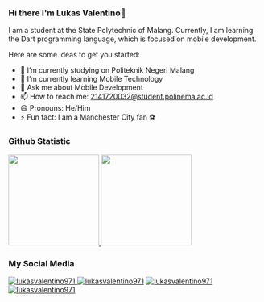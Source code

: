 ### Hi there I'm Lukas Valentino👋

I am a student at the State Polytechnic of Malang. Currently, I am learning the Dart programming language, which is focused on mobile development.

Here are some ideas to get you started:

- 🔭 I’m currently studying on Politeknik Negeri Malang
- 🌱 I’m currently learning Mobile Technology
- 💬 Ask me about Mobile Development
- 📫 How to reach me: 2141720032@student.polinema.ac.id
- 😄 Pronouns: He/Him
- ⚡ Fun fact: I am a Manchester City fan ⚽


### Github Statistic
<p align="left">
<a href="https://github.com/lukasvalentino971">
  <img height="180em" src="https://github-readme-stats-eight-theta.vercel.app/api?username=lukasvalentino971&show_icons=true&theme=algolia&include_all_commits=true&count_private=true"/>
  <img height="180em" src="https://github-readme-stats-eight-theta.vercel.app/api/top-langs/?username=lukasvalentino971&layout=compact&langs_count=8&theme=algolia"/>
</a>
</p>

### My Social Media<p>
<a href="https://www.linkedin.com/in/lukas-valentino/" target="blank"><img src="https://img.shields.io/badge/LinkedIn-0077B5?style=for-the-badge&logo=linkedin&logoColor=white" alt="lukasvalentino971" />
<a href="" target="blank"><img src="https://img.shields.io/badge/Youtube-E4405F?style=for-the-badge&logo=Youtube&logoColor=white" alt="lukasvalentino971" /></a> 
<a href="https://www.instagram.com/luk44ss__/" target="blank"><img src="https://img.shields.io/badge/Instagram-purple?style=for-the-badge&logo=instagram&logoColor=white" alt="lukasvalentino971" /></a>
<a href="https://line.me/ti/p/kamkZcOFjR" target="blank"><img src="https://img.shields.io/badge/LINE-line?style=for-the-badge&logo=line&logoColor=white" alt="lukasvalentino971" /></a> 

